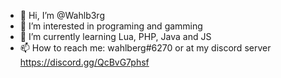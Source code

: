 - 👋 Hi, I’m @Wahlb3rg
- 👀 I’m interested in programing and gamming
- 🌱 I’m currently learning Lua, PHP, Java and JS 
- 📫 How to reach me: 
  wahlberg#6270 
  or at my discord server 
  https://discord.gg/QcBvG7phsf
